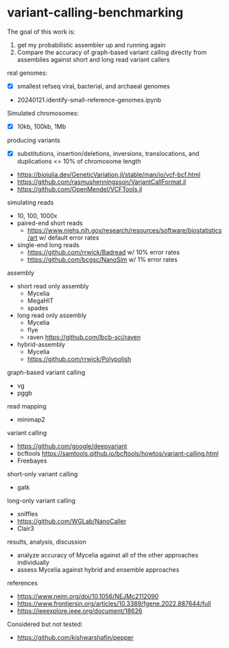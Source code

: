 # variant-calling-benchmarking

The goal of this work is:
1. get my probabilistic assembler up and running again
2. Compare the accuracy of graph-based variant calling directly from assemblies against short and long read variant callers

real genomes:
- [x] smallest refseq viral, bacterial, and archaeal genomes
- 20240121.identify-small-reference-genomes.ipynb

Simulated chromosomes:
- [x] 10kb, 100kb, 1Mb

producing variants
- [x] substitutions, insertion/deletions, inversions, translocations, and duplications <= 10% of chromosome length
- https://biojulia.dev/GeneticVariation.jl/stable/man/io/vcf-bcf.html
- https://github.com/rasmushenningsson/VariantCallFormat.jl
- https://github.com/OpenMendel/VCFTools.jl

simulating reads
- 10, 100, 1000x
- paired-end short reads
    - https://www.niehs.nih.gov/research/resources/software/biostatistics/art w/ default error rates
- single-end long reads
    - https://github.com/rrwick/Badread w/ 10% error rates
    - https://github.com/bcgsc/NanoSim w/ 1% error rates

assembly
- short read only assembly
    - Mycelia
    - MegaHIT
    - spades
- long read only assembly
    - Mycelia
    - flye
    - raven https://github.com/lbcb-sci/raven
- hybrid-assembly
    - Mycelia
    - https://github.com/rrwick/Polypolish

graph-based variant calling
- vg
- pggb

read mapping
- minimap2

variant calling
- https://github.com/google/deepvariant
- bcftools https://samtools.github.io/bcftools/howtos/variant-calling.html
- Freebayes

short-only variant calling
- gatk

long-only variant calling
- sniffles
- https://github.com/WGLab/NanoCaller
- Clair3

results, analysis, discussion
- analyze accuracy of Mycelia against all of the other approaches individually
- assess Mycelia against hybrid and ensemble approaches

references
- https://www.nejm.org/doi/10.1056/NEJMc2112090
- https://www.frontiersin.org/articles/10.3389/fgene.2022.887644/full
- https://ieeexplore.ieee.org/document/18626

Considered but not tested:
- https://github.com/kishwarshafin/pepper